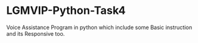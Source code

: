 # LGMVIP-Python-Task4
Voice Assistance Program in python which include some Basic instruction and its Responsive too.
